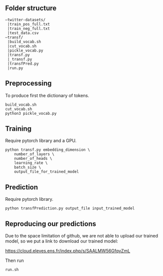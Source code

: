 ## Folder structure

```
–twitter-datasets/
 |train_pos_full.txt
 |train_neg_full.txt
 |test_data.csv
–transf/
 |build_vocab.sh
 |cut_vocab.sh
 |pickle_vocab.py
 |transf.py
 |_transf.py
 |transfPred.py
 |run.py
```

## Preprocessing

To produce first the dictionary of tokens.

```
build_vocab.sh
cut_vocab.sh
python3 pickle_vocab.py
```

## Training

Require pytorch library and a GPU.

```
python transf.py embedding_dimension \
    number_of_layers \
    number_of_heads \
    learning_rate \
    batch_size \
    output_file_for_trained_model
```

## Prediction

Require pytorch library.

```
python transfPrediction.py output_file input_trained_model
```

## Reproducing our predictions

Due to the space limitation of github, we are not able to upload our trained model,
so we put a link to download our trained model:

<https://cloud.eleves.ens.fr/index.php/s/SAALMW56GfqyZmL>

Then run

```
run.sh
```

